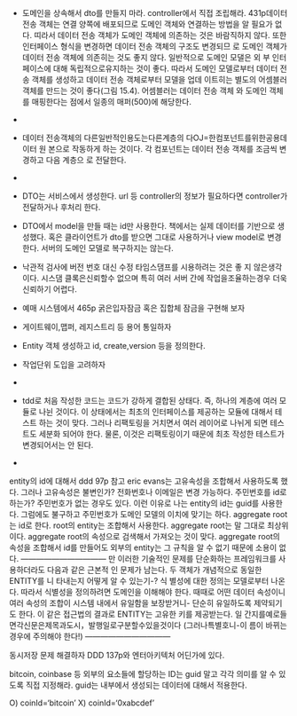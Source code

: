 
-  도메인을 상속해서 dto를 만들지 마라. controller에서 직접 조립해라. 431p데이터 전송 객체는 연결 양쪽에 배포되므로 도메인 객체와 연결하는 방법을 알 필요가 없다. 띠라서 데이터 전송 객체가 도메인 객체에 의존하는 것은 바람직하지 않다. 또한 인터페이스 형식을 변경하면 데이터 전송 객체의 구조도 변경되므 로 도메인 객체가 데이터 전송 객체에 의존히는 것도 좋지 않다. 일반적으로 도메인 모댈은 외 부 인터페이스에 대해 독립적으로유지하는 것이 좋다. 따라서 도메인 모델로부터 데이터 전송 객체를 생성하고 데이터 전송 객체로부터 모델을 업데 이트히는 별도의 어셈블러 객체를 만드는 것이 좋다(그림 15.4). 어셈블러는 데이터 전송 객체 와 도메인 객체를 매핑한다는 점에서 일종의 매퍼(500)에 해당한다.
-
- 데이터 전송객체의 다른일반적인용도는다른계층의 다OJ=한컴포넌트를위한공용데이터 원 본으로 작동하게 하는 것이다. 각 컴포넌트는 데이터 전송 객체를 조금씩 변경하고 다음 계층으 로 전달한다.
-
- DTO는 서비스에서 생성한다. url 등 controller의 정보가 필요하다면 controller가 전달하거나 후처리 한다.
- DTO에서 model을 만들 때는 id만 사용한다. 책에서는 실제 데이터를 기반으로 생성했다. 혹은 클라이언트가 dto를 받으면 그대로 사용하거나 view model로 변경한다. 서버의 도메인 모델로 복구하지는 않는다.
- 낙관적 검사에 버전 번호 대신 수정 타임스댐프를 시용하려는 것은 좋 지 않은생각이다. 시스댐 클록은신뢰할수 없으며 특히 여러 서버 간에 작업을조율하는경우 더욱신뢰하기 어렵다.
- 예매 시스템에서 465p 굵은입자잠금 혹은 집합체 잠금을 구현해 보자
- 게이트웨이,맵퍼, 레지스트리 등 용어 통일하자
- Entity  객체 생성하고 id, create,version 등을 정의한다.
- 작업단위 도입을 고려하자
-

- tdd로 처음 작성한 코드는 코드가 강하게 결합된 상태다. 즉, 하나의 계층에 여러 모듈로 나뉜 것이다. 이 상태에서는 최초의 인터페이스를 제공하는   모듈에 대해서 테스트 하는 것이 맞다. 그러나 리팩토링을 거치면서 여러 레이어로 나뉘게 되면 테스트도 세분화 되어야 한다. 물론, 이것은 리팩토링이기 때문에 최초 작성한 테스트가 변경되어서는 안 된다.
-

entity의 id에 대해서 ddd 97p 참고
eric evans는 고유속성을 조합해서 사용하도록 했다. 그러나 고유속성은 불변인가? 전화번호나 이메일은 변경 가능하다. 주민번호를 id로 하는가?
주민번호가 없는 경우도 있다. 이런 이유로 나는 entity의 id는 guid를 사용한다. 그럼에도 불구하고 주민번호가 도메인 모델의 이치에 맞기는 하다.
aggregate root는 id로 한다. root의 entity는 조합해서 사용한다.
aggregate root는 말 그대로 최상위이다. aggregate root의 속성으로 검색해서 가져오는 것이 맞다.
aggregate root의 속성을 조합해서 id를 만들어도 외부의 entity는 그 규칙을 알 수 없기 때문에 소용이 없다.
———————————
만 이러한 기술적인 문제를 단순화하는 프레임워크를 사용하더라도 다음과 같은 근본적 인 문제가 남는다. 두 객체가 개념적으로 동일한 ENTITY를 니 타내는지 어떻게 알 수 있는기-? 식 별성에 대한 정의는 모델로부터 나온다. 따라서 식별성을 정의하려면 도메인을 이해해야 한다.
때때로 어떤 데이터 속성이니 여러 속성의 조합이 시스템 내에서 유일함을 보장받거니- 단순히 유일하도록 제약되기도 한다. 이 같은 접근법의 결과로 ENTITY는 고유한 키를 제공받는다. 일 간지를예로들면각신문은제목과도시，발행일로구분할수있을것이다 (그러나특별호니-이 름이 바뀌는 경우에 주의해야 한다!)
———————————

동시저장 문제 해결하자
DDD 137p와 엔터아키텍처 어딘가에 있다.


bitcoin, coinbase 등 외부의 요소들에 할당하는 ID는 guid 말고 각각 의미를 알 수 있도록 직접 지정해라.
guid는 내부에서 생성되는 데이터에 대해서 적용한다.

O) coinId=‘bitcoin’
X) coinId=‘0xabcdef’

